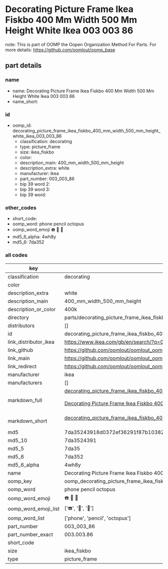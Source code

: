 # Decorating Picture Frame Ikea Fiskbo 400 Mm Width 500 Mm Height White Ikea 003 003 86  

note: This is part of OOMP the Oopen Organization Method For Parts. For more details: https://github.com/oomlout/oomp_base

##  part details
  







### name
* name: Decorating Picture Frame Ikea Fiskbo 400 Mm Width 500 Mm Height White Ikea 003 003 86
* name_short: 
### id
* oomp_id: decorating_picture_frame_ikea_fiskbo_400_mm_width_500_mm_height_white_ikea_003_003_86
  * classification: decorating
  * type: picture_frame
  * size: ikea_fiskbo
  * color: 
  * description_main: 400_mm_width_500_mm_height
  * description_extra: white
  * manufacturer: ikea
  * part_number: 003_003_86
  * bip 39 word 2: 
  * bip 39 word 3: 
  * bip 39 word: 

### other_codes
* short_code: 
* oomp_word: phone pencil octopus
* oomp_word_emoji :phone: :pencil: :octopus:
* md5_6_alpha: 4wh8y
* md5_6: 7da352









### all codes 
| key | value |  
| --- | --- |  
| classification | decorating |  
| color |  |  
| description_extra | white |  
| description_main | 400_mm_width_500_mm_height |  
| description_or_color | 400k |  
| directory | parts/decorating_picture_frame_ikea_fiskbo_400_mm_width_500_mm_height_white_ikea_003_003_86 |  
| distributors | [] |  
| id | decorating_picture_frame_ikea_fiskbo_400_mm_width_500_mm_height_white_ikea_003_003_86 |  
| link_distributor_ikea | https://www.ikea.com/gb/en/search/?q=003.003.86 |  
| link_github | https://github.com/oomlout/oomlout_oomp_version_1_messy/tree/main/parts/decorating_picture_frame_ikea_fiskbo_400_mm_width_500_mm_height_white_ikea_003_003_86 |  
| link_main | https://github.com/oomlout/oomlout_oomp_version_1_messy/tree/main/parts/decorating_picture_frame_ikea_fiskbo_400_mm_width_500_mm_height_white_ikea_003_003_86 |  
| link_redirect | https://github.com/oomlout/oomlout_oomp_version_1_messy/tree/main/parts/decorating_picture_frame_ikea_fiskbo_400_mm_width_500_mm_height_white_ikea_003_003_86 |  
| manufacturer | ikea |  
| manufacturers | [] |  
| markdown_full | [decorating_picture_frame_ikea_fiskbo_400_mm_width_500_mm_height_white_ikea_003_003_86](none)<br>[](none)<br>[Decorating Picture Frame Ikea Fiskbo 400 Mm Width 500 Mm Height White Ikea 003 003 86](none)<br><br> |  
| markdown_short | [decorating_picture_frame_ikea_fiskbo_400_mm_width_500_mm_height_white_ikea_003_003_86](none)<br><br> |  
| md5 | 7da35243918d0372ef36291f87b10382 |  
| md5_10 | 7da3524391 |  
| md5_5 | 7da35 |  
| md5_6 | 7da352 |  
| md5_6_alpha | 4wh8y |  
| name | Decorating Picture Frame Ikea Fiskbo 400 Mm Width 500 Mm Height White Ikea 003 003 86 |  
| oomp_key | oomp_decorating_picture_frame_ikea_fiskbo_400_mm_width_500_mm_height_white_ikea_003_003_86 |  
| oomp_word | phone pencil octopus |  
| oomp_word_emoji | :phone: :pencil: :octopus: |  
| oomp_word_emoji_list | [':phone:', ':pencil:', ':octopus:'] |  
| oomp_word_list | ['phone', 'pencil', 'octopus'] |  
| part_number | 003_003_86 |  
| part_number_exact | 003.003.86 |  
| short_code |  |  
| size | ikea_fiskbo |  
| type | picture_frame |  
